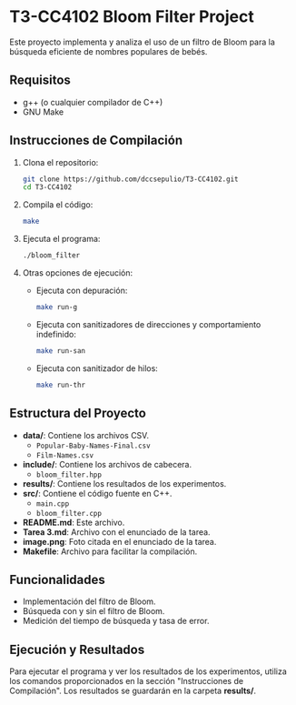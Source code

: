 # T3-CC4102 Bloom Filter Project

Este proyecto implementa y analiza el uso de un filtro de Bloom para la búsqueda eficiente de nombres populares de bebés.

## Requisitos

- g++ (o cualquier compilador de C++)
- GNU Make

## Instrucciones de Compilación

1. Clona el repositorio:
    ```bash
    git clone https://github.com/dccsepulio/T3-CC4102.git
    cd T3-CC4102
    ```

2. Compila el código:
    ```bash
    make
    ```

3. Ejecuta el programa:
    ```bash
    ./bloom_filter
    ```

4. Otras opciones de ejecución:
    - Ejecuta con depuración:
        ```bash
        make run-g
        ```
    - Ejecuta con sanitizadores de direcciones y comportamiento indefinido:
        ```bash
        make run-san
        ```
    - Ejecuta con sanitizador de hilos:
        ```bash
        make run-thr
        ```

## Estructura del Proyecto

- **data/**: Contiene los archivos CSV.
    - `Popular-Baby-Names-Final.csv`
    - `Film-Names.csv`
- **include/**: Contiene los archivos de cabecera.
    - `bloom_filter.hpp`
- **results/**: Contiene los resultados de los experimentos.
- **src/**: Contiene el código fuente en C++.
    - `main.cpp`
    - `bloom_filter.cpp`
- **README.md**: Este archivo.
- **Tarea 3.md**: Archivo con el enunciado de la tarea.
- **image.png**: Foto citada en el enunciado de la tarea.
- **Makefile**: Archivo para facilitar la compilación.

## Funcionalidades

- Implementación del filtro de Bloom.
- Búsqueda con y sin el filtro de Bloom.
- Medición del tiempo de búsqueda y tasa de error.

## Ejecución y Resultados

Para ejecutar el programa y ver los resultados de los experimentos, utiliza los comandos proporcionados en la sección "Instrucciones de Compilación". Los resultados se guardarán en la carpeta **results/**.

